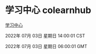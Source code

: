 # 学习中心 colearnhub
[学习中心](http://219.139.198.62:56308/colearnhub/)

2022年 07月 03日 星期日 14:00:01 CST

2022年 07月 03日 星期日 06:00:01 GMT
